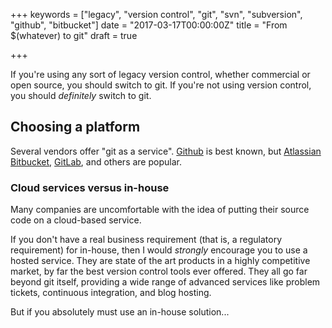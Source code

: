 +++
keywords = ["legacy", "version control", "git", "svn", "subversion", "github", "bitbucket"]
date = "2017-03-17T00:00:00Z"
title = "From $(whatever) to git"
draft = true

+++

If you're using any sort of legacy version control, whether commercial or open source, you should switch to git. If you're not using version control, you should _definitely_ switch to git. 

<!--more-->

## Choosing a platform
Several vendors offer "git as a service". [Github](https://github.com) is best known, but [Atlassian Bitbucket](https://bitbucket.org), [GitLab](https://gitlab.com), and others are popular. 

### Cloud services versus in-house
Many companies are uncomfortable with the idea of putting their source code on a cloud-based service. 

If you don't have a real business requirement (that is, a regulatory requirement) for in-house, then I would _strongly_ encourage you to use a hosted service. They are state of the art products in a highly competitive market, by far the best version control tools ever offered. They all go far beyond git itself, providing a wide range of advanced services like problem tickets, continuous integration, and blog hosting. 

But if you absolutely must use an in-house solution... 